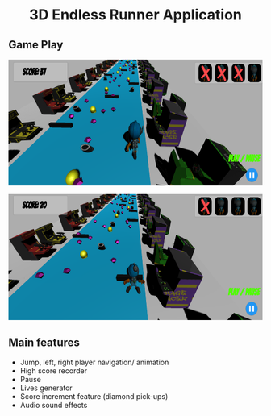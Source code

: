 <h1 align="center">
    3D Endless Runner Application 
</h1>

## Game Play

<p align="center">
  <img src="./Images/game_play.png" width=600 height=250/>
</p>

<p align="center">
  <img src="./Images/dead.png" width=600 height=250/>
</p>

## Main features
- Jump, left, right player navigation/ animation
- High score recorder
- Pause
- Lives generator
- Score increment feature (diamond pick-ups)
- Audio sound effects
